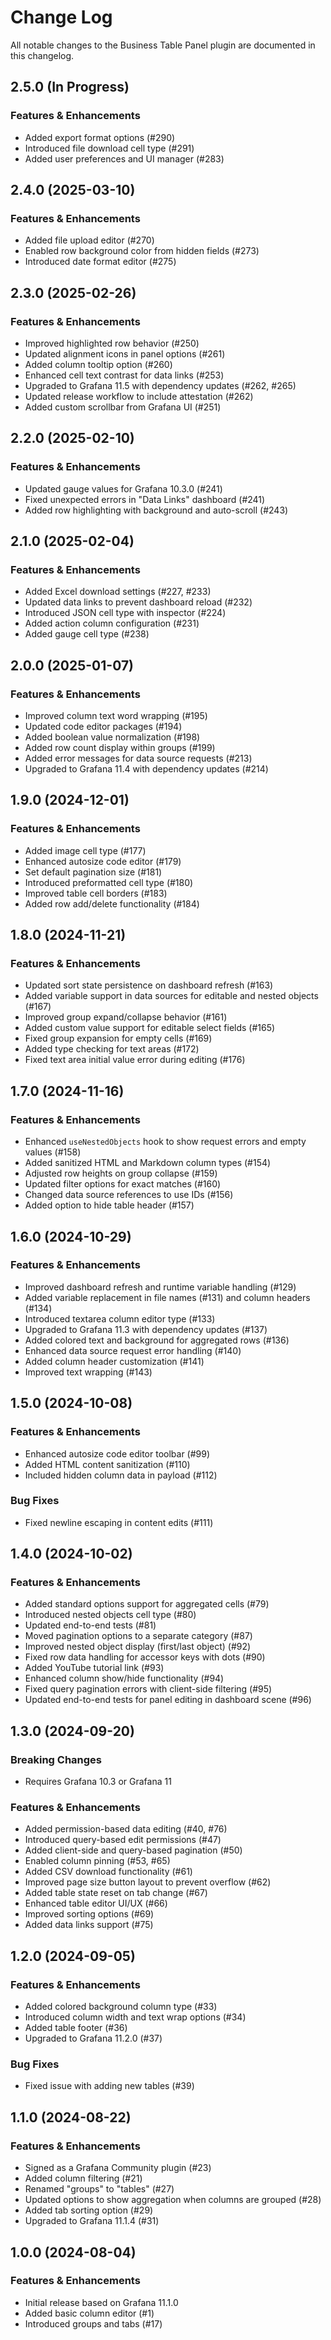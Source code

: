 # Change Log

All notable changes to the Business Table Panel plugin are documented in this changelog.

## 2.5.0 (In Progress)

### Features & Enhancements

- Added export format options (#290)
- Introduced file download cell type (#291)
- Added user preferences and UI manager (#283)

## 2.4.0 (2025-03-10)

### Features & Enhancements

- Added file upload editor (#270)
- Enabled row background color from hidden fields (#273)
- Introduced date format editor (#275)

## 2.3.0 (2025-02-26)

### Features & Enhancements

- Improved highlighted row behavior (#250)
- Updated alignment icons in panel options (#261)
- Added column tooltip option (#260)
- Enhanced cell text contrast for data links (#253)
- Upgraded to Grafana 11.5 with dependency updates (#262, #265)
- Updated release workflow to include attestation (#262)
- Added custom scrollbar from Grafana UI (#251)

## 2.2.0 (2025-02-10)

### Features & Enhancements

- Updated gauge values for Grafana 10.3.0 (#241)
- Fixed unexpected errors in "Data Links" dashboard (#241)
- Added row highlighting with background and auto-scroll (#243)

## 2.1.0 (2025-02-04)

### Features & Enhancements

- Added Excel download settings (#227, #233)
- Updated data links to prevent dashboard reload (#232)
- Introduced JSON cell type with inspector (#224)
- Added action column configuration (#231)
- Added gauge cell type (#238)

## 2.0.0 (2025-01-07)

### Features & Enhancements

- Improved column text word wrapping (#195)
- Updated code editor packages (#194)
- Added boolean value normalization (#198)
- Added row count display within groups (#199)
- Added error messages for data source requests (#213)
- Upgraded to Grafana 11.4 with dependency updates (#214)

## 1.9.0 (2024-12-01)

### Features & Enhancements

- Added image cell type (#177)
- Enhanced autosize code editor (#179)
- Set default pagination size (#181)
- Introduced preformatted cell type (#180)
- Improved table cell borders (#183)
- Added row add/delete functionality (#184)

## 1.8.0 (2024-11-21)

### Features & Enhancements

- Updated sort state persistence on dashboard refresh (#163)
- Added variable support in data sources for editable and nested objects (#167)
- Improved group expand/collapse behavior (#161)
- Added custom value support for editable select fields (#165)
- Fixed group expansion for empty cells (#169)
- Added type checking for text areas (#172)
- Fixed text area initial value error during editing (#176)

## 1.7.0 (2024-11-16)

### Features & Enhancements

- Enhanced `useNestedObjects` hook to show request errors and empty values (#158)
- Added sanitized HTML and Markdown column types (#154)
- Adjusted row heights on group collapse (#159)
- Updated filter options for exact matches (#160)
- Changed data source references to use IDs (#156)
- Added option to hide table header (#157)

## 1.6.0 (2024-10-29)

### Features & Enhancements

- Improved dashboard refresh and runtime variable handling (#129)
- Added variable replacement in file names (#131) and column headers (#134)
- Introduced textarea column editor type (#133)
- Upgraded to Grafana 11.3 with dependency updates (#137)
- Added colored text and background for aggregated rows (#136)
- Enhanced data source request error handling (#140)
- Added column header customization (#141)
- Improved text wrapping (#143)

## 1.5.0 (2024-10-08)

### Features & Enhancements

- Enhanced autosize code editor toolbar (#99)
- Added HTML content sanitization (#110)
- Included hidden column data in payload (#112)

### Bug Fixes

- Fixed newline escaping in content edits (#111)

## 1.4.0 (2024-10-02)

### Features & Enhancements

- Added standard options support for aggregated cells (#79)
- Introduced nested objects cell type (#80)
- Updated end-to-end tests (#81)
- Moved pagination options to a separate category (#87)
- Improved nested object display (first/last object) (#92)
- Fixed row data handling for accessor keys with dots (#90)
- Added YouTube tutorial link (#93)
- Enhanced column show/hide functionality (#94)
- Fixed query pagination errors with client-side filtering (#95)
- Updated end-to-end tests for panel editing in dashboard scene (#96)

## 1.3.0 (2024-09-20)

### Breaking Changes

- Requires Grafana 10.3 or Grafana 11

### Features & Enhancements

- Added permission-based data editing (#40, #76)
- Introduced query-based edit permissions (#47)
- Added client-side and query-based pagination (#50)
- Enabled column pinning (#53, #65)
- Added CSV download functionality (#61)
- Improved page size button layout to prevent overflow (#62)
- Added table state reset on tab change (#67)
- Enhanced table editor UI/UX (#66)
- Improved sorting options (#69)
- Added data links support (#75)

## 1.2.0 (2024-09-05)

### Features & Enhancements

- Added colored background column type (#33)
- Introduced column width and text wrap options (#34)
- Added table footer (#36)
- Upgraded to Grafana 11.2.0 (#37)

### Bug Fixes

- Fixed issue with adding new tables (#39)

## 1.1.0 (2024-08-22)

### Features & Enhancements

- Signed as a Grafana Community plugin (#23)
- Added column filtering (#21)
- Renamed "groups" to "tables" (#27)
- Updated options to show aggregation when columns are grouped (#28)
- Added tab sorting option (#29)
- Upgraded to Grafana 11.1.4 (#31)

## 1.0.0 (2024-08-04)

### Features & Enhancements

- Initial release based on Grafana 11.1.0
- Added basic column editor (#1)
- Introduced groups and tabs (#17)
